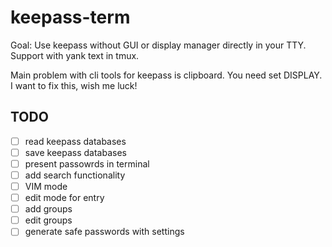 # keepass-term

Goal: Use keepass without GUI or display manager directly in your TTY. Support with yank text in tmux.

Main problem with cli tools for keepass is clipboard. You need set DISPLAY. I want to fix this, wish me luck! 

## TODO

- [ ] read keepass databases
- [ ] save keepass databases
- [ ] present passowrds in terminal
- [ ] add search functionality
- [ ] VIM mode 
- [ ] edit mode for entry
- [ ] add groups
- [ ] edit groups
- [ ] generate safe passwords with settings
